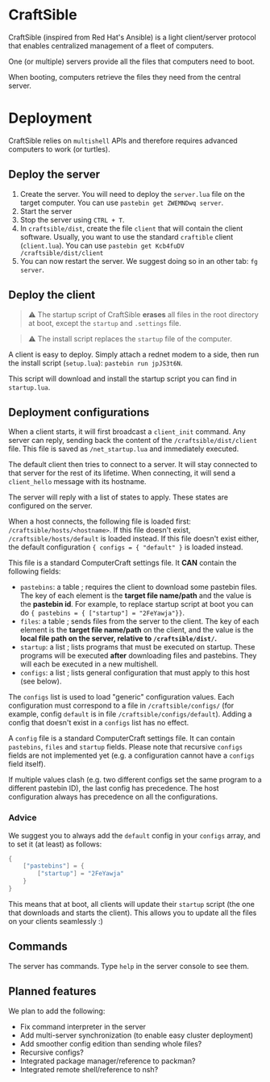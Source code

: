 # CraftSible

CraftSible (inspired from Red Hat's Ansible) is a light client/server protocol that enables centralized management of a fleet of computers.

One (or multiple) servers provide all the files that computers need to boot.

When booting, computers retrieve the files they need from the central server.

# Deployment

CraftSible relies on `multishell` APIs and therefore requires advanced computers to work (or turtles).

## Deploy the server

1. Create the server. You will need to deploy the `server.lua` file on the target computer. You can use `pastebin get ZWEMNDwq server`.
2. Start the server
3. Stop the server using `CTRL + T`.
4. In `craftsible/dist`, create the file `client` that will contain the client software. Usually, you want to use the standard `craftible` client (`client.lua`). You can use `pastebin get Kcb4fuDV /craftsible/dist/client`
5. You can now restart the server. We suggest doing so in an other tab: `fg server`. 

## Deploy the client

> :warning: The startup script of CraftSible **erases** all files in the root directory at boot, except the `startup` and `.settings` file. 

> :warning: The install script replaces the `startup` file of the computer. 

A client is easy to deploy. Simply attach a rednet modem to a side, then run the install script (`setup.lua`): `pastebin run jpJS3t6N`.

This script will download and install the startup script you can find in `startup.lua`. 

## Deployment configurations

When a client starts, it will first broadcast a `client_init` command. Any server can reply, sending back the content of the `/craftsible/dist/client` file. This file is saved as `/net_startup.lua` and immediately executed.

The default client then tries to connect to a server. It will stay connected to that server for the rest of its lifetime. When connecting, it will send a `client_hello` message with its hostname.

The server will reply with a list of states to apply. These states are configured on the server.

When a host connects, the following file is loaded first: `/craftsible/hosts/<hostname>`. If this file doesn't exist, `/craftsible/hosts/default` is loaded instead. If this file doesn't exist either, the default configuration `{ configs = { "default" }` is loaded instead.

This file is a standard ComputerCraft settings file. It **CAN** contain the following fields:
 - `pastebins`: a table ; requires the client to download some pastebin files. The key of each element is the **target file name/path** and the value is the **pastebin id**. For example, to replace startup script at boot you can do `{ pastebins = { ["startup"] = "2FeYawja"}}`.
 - `files`: a table ; sends files from the server to the client. The key of each element is the **target file name/path** on the client, and the value is the **local file path on the server, relative to `/craftsible/dist/`.**
 - `startup`: a list ; lists programs that must be executed on startup. These programs will be executed **after** downloading files and pastebins. They will each be executed in a new multishell.
 - `configs`: a list ; lists general configuration that must apply to this host (see below).

The `configs` list is used to load "generic" configuration values. Each configuration must correspond to a file in `/craftsible/configs/` (for example, config `default` is in file `/craftsible/configs/default`). Adding a config that doesn't exist in a `configs` list has no effect.

A `config` file is a standard ComputerCraft settings file. It can contain `pastebins`, `files` and `startup` fields. Please note that recursive `configs` fields are not implemented yet (e.g. a configuration cannot have a `configs` field itself).

If multiple values clash (e.g. two different configs set the same program to a different pastebin ID), the last config has precedence. The host configuration always has precedence on all the configurations.

### Advice

We suggest you to always add the `default` config in your `configs` array, and to set it (at least) as follows:

```lua
{
	["pastebins"] = {
		["startup"] = "2FeYawja"
	}
}
```

This means that at boot, all clients will update their `startup` script (the one that downloads and starts the client). This allows you to update all the files on your clients seamlessly :)

## Commands

The server has commands. Type `help` in the server console to see them.

## Planned features

We plan to add the following:

 - Fix command interpreter in the server
 - Add multi-server synchronization (to enable easy cluster deployment)
 - Add smoother config edition than sending whole files?
 - Recursive configs?
 - Integrated package manager/reference to packman?
 - Integrated remote shell/reference to nsh?




